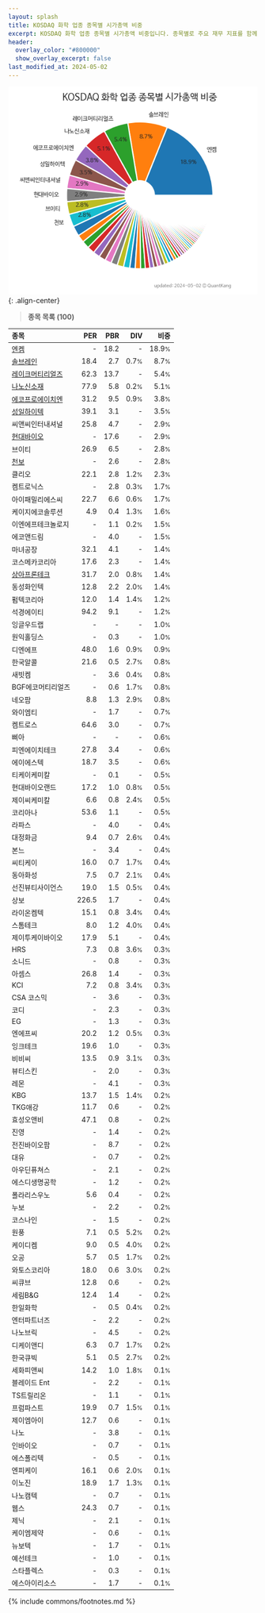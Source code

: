 ```yaml
---
layout: splash
title: KOSDAQ 화학 업종 종목별 시가총액 비중
excerpt: KOSDAQ 화학 업종 종목별 시가총액 비중입니다. 종목별로 주요 재무 지표를 함께 표시합니다.
header:
  overlay_color: "#800000"
  show_overlay_excerpt: false
last_modified_at: 2024-05-02
---
```



![KOSDAQ 화학 업종 종목별 시가총액 비중](/stats/sector/images/kosdaq_업종_화학_종목.png){: .align-center}


> **종목 목록 (100)**<a id="list"></a>

| **종목** | **PER** | **PBR** | **DIV** | **비중** |
| :------- | ------: | ------: | ------: | -------: |
| [엔켐](/348370/) | - | 18.2 | - | 18.9<small>%</small> |
| [솔브레인](/357780/) | 18.4 | 2.7 | 0.7<small>%</small> | 8.7<small>%</small> |
| [레이크머티리얼즈](/281740/) | 62.3 | 13.7 | - | 5.4<small>%</small> |
| [나노신소재](/121600/) | 77.9 | 5.8 | 0.2<small>%</small> | 5.1<small>%</small> |
| [에코프로에이치엔](/383310/) | 31.2 | 9.5 | 0.9<small>%</small> | 3.8<small>%</small> |
| [성일하이텍](/365340/) | 39.1 | 3.1 | - | 3.5<small>%</small> |
| 씨앤씨인터내셔널 | 25.8 | 4.7 | - | 2.9<small>%</small> |
| [현대바이오](/048410/) | - | 17.6 | - | 2.9<small>%</small> |
| 브이티 | 26.9 | 6.5 | - | 2.8<small>%</small> |
| [천보](/278280/) | - | 2.6 | - | 2.8<small>%</small> |
| 클리오 | 22.1 | 2.8 | 1.2<small>%</small> | 2.3<small>%</small> |
| 켐트로닉스 | - | 2.8 | 0.3<small>%</small> | 1.7<small>%</small> |
| 아이패밀리에스씨 | 22.7 | 6.6 | 0.6<small>%</small> | 1.7<small>%</small> |
| 케이지에코솔루션 | 4.9 | 0.4 | 1.3<small>%</small> | 1.6<small>%</small> |
| 이엔에프테크놀로지 | - | 1.1 | 0.2<small>%</small> | 1.5<small>%</small> |
| 에코앤드림 | - | 4.0 | - | 1.5<small>%</small> |
| 마녀공장 | 32.1 | 4.1 | - | 1.4<small>%</small> |
| 코스메카코리아 | 17.6 | 2.3 | - | 1.4<small>%</small> |
| [상아프론테크](/089980/) | 31.7 | 2.0 | 0.8<small>%</small> | 1.4<small>%</small> |
| 동성화인텍 | 12.8 | 2.2 | 2.0<small>%</small> | 1.4<small>%</small> |
| 펌텍코리아 | 12.0 | 1.4 | 1.4<small>%</small> | 1.2<small>%</small> |
| 석경에이티 | 94.2 | 9.1 | - | 1.2<small>%</small> |
| 잉글우드랩 | - | - | - | 1.0<small>%</small> |
| 원익홀딩스 | - | 0.3 | - | 1.0<small>%</small> |
| 디엔에프 | 48.0 | 1.6 | 0.9<small>%</small> | 0.9<small>%</small> |
| 한국알콜 | 21.6 | 0.5 | 2.7<small>%</small> | 0.8<small>%</small> |
| 새빗켐 | - | 3.6 | 0.4<small>%</small> | 0.8<small>%</small> |
| BGF에코머티리얼즈 | - | 0.6 | 1.7<small>%</small> | 0.8<small>%</small> |
| 네오팜 | 8.8 | 1.3 | 2.9<small>%</small> | 0.8<small>%</small> |
| 와이엠티 | - | 1.7 | - | 0.7<small>%</small> |
| 켐트로스 | 64.6 | 3.0 | - | 0.7<small>%</small> |
| 삐아 | - | - | - | 0.6<small>%</small> |
| 피엔에이치테크 | 27.8 | 3.4 | - | 0.6<small>%</small> |
| 에이에스텍 | 18.7 | 3.5 | - | 0.6<small>%</small> |
| 티케이케미칼 | - | 0.1 | - | 0.5<small>%</small> |
| 현대바이오랜드 | 17.2 | 1.0 | 0.8<small>%</small> | 0.5<small>%</small> |
| 제이씨케미칼 | 6.6 | 0.8 | 2.4<small>%</small> | 0.5<small>%</small> |
| 코리아나 | 53.6 | 1.1 | - | 0.5<small>%</small> |
| 라파스 | - | 4.0 | - | 0.4<small>%</small> |
| 대정화금 | 9.4 | 0.7 | 2.6<small>%</small> | 0.4<small>%</small> |
| 본느 | - | 3.4 | - | 0.4<small>%</small> |
| 씨티케이 | 16.0 | 0.7 | 1.7<small>%</small> | 0.4<small>%</small> |
| 동아화성 | 7.5 | 0.7 | 2.1<small>%</small> | 0.4<small>%</small> |
| 선진뷰티사이언스 | 19.0 | 1.5 | 0.5<small>%</small> | 0.4<small>%</small> |
| 상보 | 226.5 | 1.7 | - | 0.4<small>%</small> |
| 라이온켐텍 | 15.1 | 0.8 | 3.4<small>%</small> | 0.4<small>%</small> |
| 스톰테크 | 8.0 | 1.2 | 4.0<small>%</small> | 0.4<small>%</small> |
| 제이투케이바이오 | 17.9 | 5.1 | - | 0.4<small>%</small> |
| HRS | 7.3 | 0.8 | 3.6<small>%</small> | 0.3<small>%</small> |
| 소니드 | - | 0.8 | - | 0.3<small>%</small> |
| 아셈스 | 26.8 | 1.4 | - | 0.3<small>%</small> |
| KCI | 7.2 | 0.8 | 3.4<small>%</small> | 0.3<small>%</small> |
| CSA 코스믹 | - | 3.6 | - | 0.3<small>%</small> |
| 코디 | - | 2.3 | - | 0.3<small>%</small> |
| EG | - | 1.3 | - | 0.3<small>%</small> |
| 엔에프씨 | 20.2 | 1.2 | 0.5<small>%</small> | 0.3<small>%</small> |
| 잉크테크 | 19.6 | 1.0 | - | 0.3<small>%</small> |
| 비비씨 | 13.5 | 0.9 | 3.1<small>%</small> | 0.3<small>%</small> |
| 뷰티스킨 | - | 2.0 | - | 0.3<small>%</small> |
| 레몬 | - | 4.1 | - | 0.3<small>%</small> |
| KBG | 13.7 | 1.5 | 1.4<small>%</small> | 0.2<small>%</small> |
| TKG애강 | 11.7 | 0.6 | - | 0.2<small>%</small> |
| 효성오앤비 | 47.1 | 0.8 | - | 0.2<small>%</small> |
| 진영 | - | 1.4 | - | 0.2<small>%</small> |
| 전진바이오팜 | - | 8.7 | - | 0.2<small>%</small> |
| 대유 | - | 0.7 | - | 0.2<small>%</small> |
| 아우딘퓨쳐스 | - | 2.1 | - | 0.2<small>%</small> |
| 에스디생명공학 | - | 1.2 | - | 0.2<small>%</small> |
| 폴라리스우노 | 5.6 | 0.4 | - | 0.2<small>%</small> |
| 누보 | - | 2.2 | - | 0.2<small>%</small> |
| 코스나인 | - | 1.5 | - | 0.2<small>%</small> |
| 원풍 | 7.1 | 0.5 | 5.2<small>%</small> | 0.2<small>%</small> |
| 케이디켐 | 9.0 | 0.5 | 4.0<small>%</small> | 0.2<small>%</small> |
| 오공 | 5.7 | 0.5 | 1.7<small>%</small> | 0.2<small>%</small> |
| 와토스코리아 | 18.0 | 0.6 | 3.0<small>%</small> | 0.2<small>%</small> |
| 씨큐브 | 12.8 | 0.6 | - | 0.2<small>%</small> |
| 세림B&G | 12.4 | 1.4 | - | 0.2<small>%</small> |
| 한일화학 | - | 0.5 | 0.4<small>%</small> | 0.2<small>%</small> |
| 엔터파트너즈 | - | 2.2 | - | 0.2<small>%</small> |
| 나노브릭 | - | 4.5 | - | 0.2<small>%</small> |
| 디케이앤디 | 6.3 | 0.7 | 1.7<small>%</small> | 0.2<small>%</small> |
| 한국큐빅 | 5.1 | 0.5 | 2.7<small>%</small> | 0.2<small>%</small> |
| 세화피앤씨 | 14.2 | 1.0 | 1.8<small>%</small> | 0.1<small>%</small> |
| 블레이드 Ent | - | 2.2 | - | 0.1<small>%</small> |
| TS트릴리온 | - | 1.1 | - | 0.1<small>%</small> |
| 프럼파스트 | 19.9 | 0.7 | 1.5<small>%</small> | 0.1<small>%</small> |
| 제이엠아이 | 12.7 | 0.6 | - | 0.1<small>%</small> |
| 나노 | - | 3.8 | - | 0.1<small>%</small> |
| 인바이오 | - | 0.7 | - | 0.1<small>%</small> |
| 에스폴리텍 | - | 0.5 | - | 0.1<small>%</small> |
| 엔피케이 | 16.1 | 0.6 | 2.0<small>%</small> | 0.1<small>%</small> |
| 이노진 | 18.9 | 1.7 | 1.3<small>%</small> | 0.1<small>%</small> |
| 나노캠텍 | - | 0.7 | - | 0.1<small>%</small> |
| 웹스 | 24.3 | 0.7 | - | 0.1<small>%</small> |
| 제닉 | - | 2.1 | - | 0.1<small>%</small> |
| 케이엠제약 | - | 0.6 | - | 0.1<small>%</small> |
| 뉴보텍 | - | 1.7 | - | 0.1<small>%</small> |
| 예선테크 | - | 1.0 | - | 0.1<small>%</small> |
| 스타플렉스 | - | 0.3 | - | 0.1<small>%</small> |
| 에스아이리소스 | - | 1.7 | - | 0.1<small>%</small> |

{% include commons/footnotes.md %}